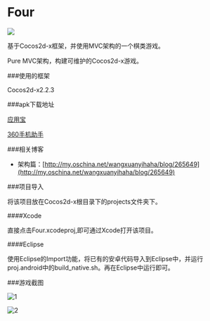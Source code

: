 Four
====

![](http://wangxuanyihaha.qiniudn.com/four/four_logo.png)

基于Cocos2d-x框架，并使用MVC架构的一个棋类游戏。

Pure MVC架构，构建可维护的Cocos2d-x游戏。

###使用的框架

Cocos2d-x2.2.3

###apk下载地址

[应用宝](http://a.myapp.com/o/simple.jsp?pkgname=edu.nju.four)

[360手机助手](http://zhushou.360.cn/detail/index/soft_id/1757556?recrefer=SE_D_four#btn-install-now-log)

###相关博客

- 架构篇：[http://my.oschina.net/wangxuanyihaha/blog/265649](http://my.oschina.net/wangxuanyihaha/blog/265649)

###项目导入

将该项目放在Cocos2d-x根目录下的projects文件夹下。

####Xcode

直接点击Four.xcodeproj,即可通过Xcode打开该项目。

####Eclipse

使用Eclipse的Import功能，将已有的安卓代码导入到Eclipse中，并运行proj.android中的build_native.sh。再在Eclipse中运行即可。

###游戏截图

![1](http://wangxuanyihaha.qiniudn.com/four/four_large_1.png)

![2](http://wangxuanyihaha.qiniudn.com/four/four_large_2.png)
